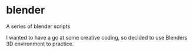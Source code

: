 # blender
A series of blender scripts

I wanted to have a go at some creative coding, so decided to use Blenders 3D environment to practice.
